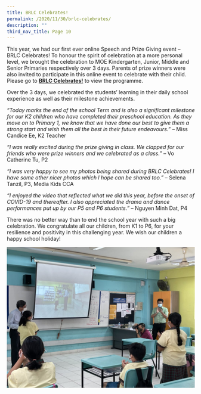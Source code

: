 ```yaml
---
title: BRLC Celebrates!
permalink: /2020/11/30/brlc-celebrates/
description: ""
third_nav_title: Page 10
---
```

<p>This year, we had our first ever online Speech and Prize Giving event – BRLC Celebrates! To honour the spirit of celebration at a more personal level, we brought the celebration to MOE Kindergarten, Junior, Middle and Senior Primaries respectively over 3 days. Parents of prize winners were also invited to participate in this online event to celebrate with their child. Please go to&nbsp;<strong><a href="/brlc-celebrates/">BRLC Celebrates!</a></strong>&nbsp;to view the programme.</p>
<p>Over the 3 days, we celebrated the students’ learning in their daily school experience as well as their milestone achievements.</p>
<p><em>“Today marks the end of the school Term and is also a significant milestone for our K2 children who have completed their preschool education. As they move on to Primary 1, we know that we have done our best to give them a strong start and wish them all the best in their future endeavours.</em>” – Miss Candice Ee, K2 Teacher</p>
<p><em>“I was really excited during the prize giving in class. We clapped for our friends who were prize winners and we celebrated as a class.” –&nbsp;</em>Vo Catherine Tu, P2</p>
<p><em>“I was very happy to see my photos being shared during BRLC Celebrates! I have some other nicer photos which I hope can be shared too.”</em>&nbsp;– Selena Tanzil, P3, Media Kids CCA</p>
<p><em>“I enjoyed the video that reflected what we did this year, before the onset of COVID-19 and thereafter. I also appreciated the drama and dance performances put up by our P5 and P6 students.” –&nbsp;</em>Nguyen Minh Dat, P4</p>
<p>There was no better way than to end the school year with such a big celebration. We congratulate all our children, from K1 to P6, for your resilience and positivity in this challenging year. We wish our children a happy school holiday!</p>
<img src="/images/IMG_2242-1024x768.jpg">